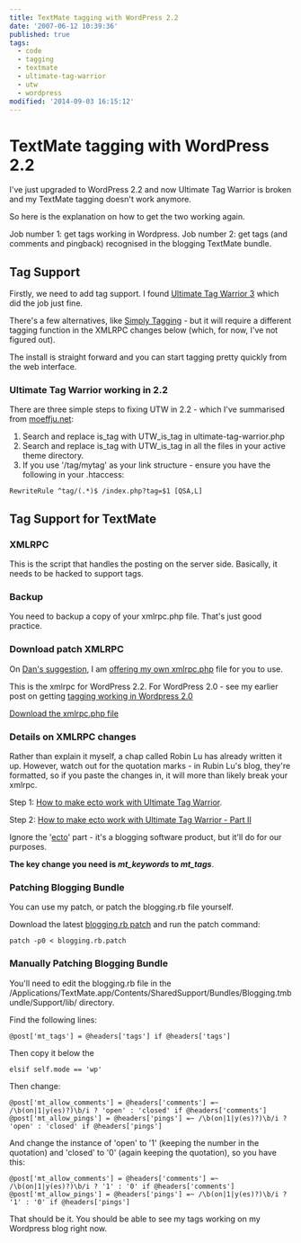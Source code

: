 ```yaml
---
title: TextMate tagging with WordPress 2.2
date: '2007-06-12 10:39:36'
published: true
tags:
  - code
  - tagging
  - textmate
  - ultimate-tag-warrior
  - utw
  - wordpress
modified: '2014-09-03 16:15:12'
---
```

# TextMate tagging with WordPress 2.2

I've just upgraded to WordPress 2.2 and now Ultimate Tag Warrior is broken and my TextMate tagging doesn't work anymore.

So here is the explanation on how to get the two working again.


<!--more-->

Job number 1: get tags working in Wordpress.
Job number 2: get tags (and comments and pingback) recognised in the blogging TextMate bundle.

## Tag Support

Firstly, we need to add tag support.  I found [Ultimate Tag Warrior 3](http://www.neato.co.nz/ultimate-tag-warrior) which did the job just fine.

There's a few alternatives, like [Simply Tagging](http://sw-guide.de/wordpress/plugins/simple-tagging/) - but it will require a different tagging function in the XMLRPC changes below (which, for now, I've not figured out).

The install is straight forward and you can start tagging pretty quickly from the web interface.

### Ultimate Tag Warrior working in 2.2

There are three simple steps to fixing UTW in 2.2 - which I've summarised from [moeffju.net](http://moeffju.net/blog/2007/04/10/utw-wordpress-22-tags/):

1. Search and replace is\_tag with UTW\_is\_tag in ultimate-tag-warrior.php
2. Search and replace is\_tag with UTW\_is\_tag in all the files in your active theme directory.
3. If you use '/tag/mytag' as your link structure - ensure you have the following in your .htaccess:

```
RewriteRule ^tag/(.*)$ /index.php?tag=$1 [QSA,L]
```

## Tag Support for TextMate

### XMLRPC

This is the script that handles the posting on the server side.  Basically, it needs to be hacked to support tags.

### Backup

You need to backup a copy of your xmlrpc.php file.  That's just good practice.

### Download patch XMLRPC

On [Dan's suggestion](/2006/10/01/wordpress-tagging-and-textmate/#comment-154), I am [offering my own xmlrpc.php](/images/xmlrpc.php.txt) file for you to use.

This is the xmlrpc for WordPress 2.2.  For WordPress 2.0 - see my earlier post on getting [tagging working in Wordpress 2.0](/2006/10/01/wordpress-tagging-and-textmate/)

[Download the xmlrpc.php file](/images/xmlrpc.php.txt)

### Details on XMLRPC changes

Rather than explain it myself, a chap called Robin Lu has already written it up.  However, watch out for the quotation marks - in Rubin Lu's blog, they're formatted, so if you paste the changes in, it will more than likely break your xmlrpc.

Step 1: [How to make ecto work with Ultimate Tag Warrior](http://www.robinlu.com/blog/archives/57).

Step 2: [How to make ecto work with Ultimate Tag Warrior - Part II](http://www.robinlu.com/blog/archives/86)

Ignore the '[ecto](http://ecto.kung-foo.tv/archives/000991.php)' part - it's a blogging software product, but it'll do for our purposes.

<strong>The key change you need is <em>mt\_keywords</em> to <em>mt\_tags</em></strong>.

### Patching Blogging Bundle

You can use my patch, or patch the blogging.rb file yourself.

Download the latest [blogging.rb patch](/images/blogging.rb.patch) and run the patch command:

`patch -p0 < blogging.rb.patch`

### Manually Patching Blogging Bundle

You'll need to edit the blogging.rb file in the /Applications/TextMate.app/Contents/SharedSupport/Bundles/Blogging.tmbundle/Support/lib/ directory.

Find the following lines:

`@post['mt_tags'] = @headers['tags'] if @headers['tags']`

Then copy it below the

`elsif self.mode == 'wp'`

Then change:

<pre><code>@post['mt_allow_comments'] = @headers['comments'] =~ /\b(on|1|y(es)?)\b/i ? 'open' : 'closed' if @headers['comments']
@post['mt_allow_pings'] = @headers['pings'] =~ /\b(on|1|y(es)?)\b/i ? 'open' : 'closed' if @headers['pings']</code></pre>

And change the instance of 'open' to '1' (keeping the number in the quotation) and 'closed' to '0' (again keeping the quotation), so you have this:

<pre><code>@post['mt_allow_comments'] = @headers['comments'] =~ /\b(on|1|y(es)?)\b/i ? '1' : '0' if @headers['comments']
@post['mt_allow_pings'] = @headers['pings'] =~ /\b(on|1|y(es)?)\b/i ? '1' : '0' if @headers['pings']</code></pre>

That should be it.  You should be able to see my tags working on my Wordpress blog right now.
